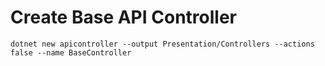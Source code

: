 # Create Base API Controller
```
dotnet new apicontroller --output Presentation/Controllers --actions false --name BaseController
```
